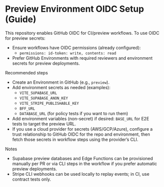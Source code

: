 # Preview Environment OIDC Setup (Guide)

This repository enables GitHub OIDC for CI/preview workflows. To use OIDC for preview secrets:

- Ensure workflows have OIDC permissions (already configured):
  - `permissions: id-token: write, contents: read`
- Prefer GitHub Environments with required reviewers and environment secrets for preview deployments.

Recommended steps
- Create an Environment in GitHub (e.g., `preview`).
- Add environment secrets as needed (examples):
  - `VITE_SUPABASE_URL`
  - `VITE_SUPABASE_ANON_KEY`
  - `VITE_STRIPE_PUBLISHABLE_KEY`
  - `BFF_URL`
  - `DATABASE_URL` (for policy tests if you want to run them)
- Add environment variables (non-secret) if desired: `BASE_URL` for E2E tests to target the preview URL.
- If you use a cloud provider for secrets (AWS/GCP/Azure), configure a trust relationship to GitHub OIDC for the repo and environment, then fetch those secrets in workflow steps using the provider’s CLI.

Notes
- Supabase preview databases and Edge Functions can be provisioned manually per PR or via CLI steps in the workflow if you prefer automatic preview deployments.
- Stripe CLI webhooks can be used locally to replay events; in CI, use contract tests only. 
